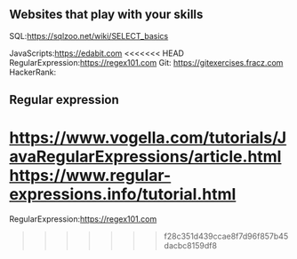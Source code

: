 ## Websites that play with your skills
SQL:https://sqlzoo.net/wiki/SELECT_basics

JavaScripts:https://edabit.com
<<<<<<< HEAD
RegularExpression:https://regex101.com
Git: https://gitexercises.fracz.com
HackerRank: 

## Regular expression
https://www.vogella.com/tutorials/JavaRegularExpressions/article.html
https://www.regular-expressions.info/tutorial.html
=======

RegularExpression:https://regex101.com
>>>>>>> f28c351d439ccae8f7d96f857b45dacbc8159df8
